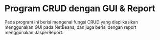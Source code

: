# Program CRUD dengan GUI & Report

Pada program ini berisi mengenai fungsi CRUD yang diaplikasikan menggunakan GUI pada NetBeans, dan juga berisi dengan report menggunakan JasperReport. 
